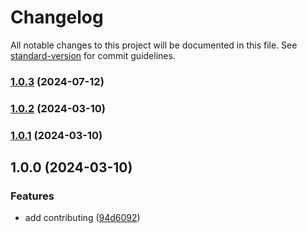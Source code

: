 # Changelog

All notable changes to this project will be documented in this file. See [standard-version](https://github.com/conventional-changelog/standard-version) for commit guidelines.

### [1.0.3](https://github.com/neverovski/nodejs-eslint-prettier-husky/compare/v1.0.2...v1.0.3) (2024-07-12)

### [1.0.2](https://github.com/neverovski/nodejs-eslint-prettier-husky/compare/v1.0.1...v1.0.2) (2024-03-10)

### [1.0.1](https://github.com/neverovski/nodejs-eslint-prettier-husky/compare/v1.0.0...v1.0.1) (2024-03-10)

## 1.0.0 (2024-03-10)


### Features

* add contributing ([94d6092](https://github.com/neverovski/nodejs-eslint-prettier-husky/commit/94d6092c05a582f7fda21d6d0c07666c7a3d473a))
